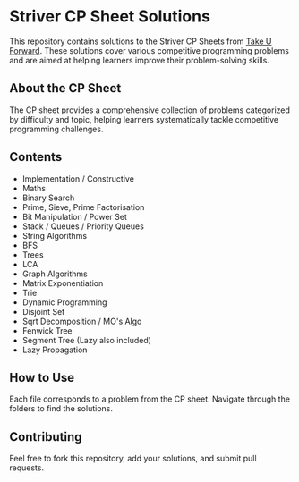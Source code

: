 # Striver CP Sheet Solutions

This repository contains solutions to the Striver CP Sheets from [Take U Forward](https://takeuforward.org/interview-experience/strivers-cp-sheet). These solutions cover various competitive programming problems and are aimed at helping learners improve their problem-solving skills.

## About the CP Sheet
The CP sheet provides a comprehensive collection of problems categorized by difficulty and topic, helping learners systematically tackle competitive programming challenges.


## Contents
- Implementation / Constructive
- Maths
- Binary Search
- Prime, Sieve, Prime Factorisation
- Bit Manipulation / Power Set
- Stack / Queues / Priority Queues
- String Algorithms
- BFS
- Trees
- LCA
- Graph Algorithms
- Matrix Exponentiation
- Trie
- Dynamic Programming
- Disjoint Set
- Sqrt Decomposition / MO's Algo
- Fenwick Tree
- Segment Tree (Lazy also included)
- Lazy Propagation

## How to Use
Each file corresponds to a problem from the CP sheet. Navigate through the folders to find the solutions.

## Contributing
Feel free to fork this repository, add your solutions, and submit pull requests.
